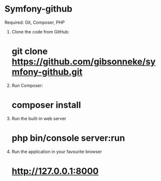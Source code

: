 # Symfony-github
Required: Git, Composer, PHP

1. Clone the code from GitHub:

    # git clone https://github.com/gibsonneke/symfony-github.git

2. Run Composer:

    # composer install

3. Run the built-in web server

	# php bin/console server:run
	
4. Run the application in your favourite browser

	# http://127.0.0.1:8000